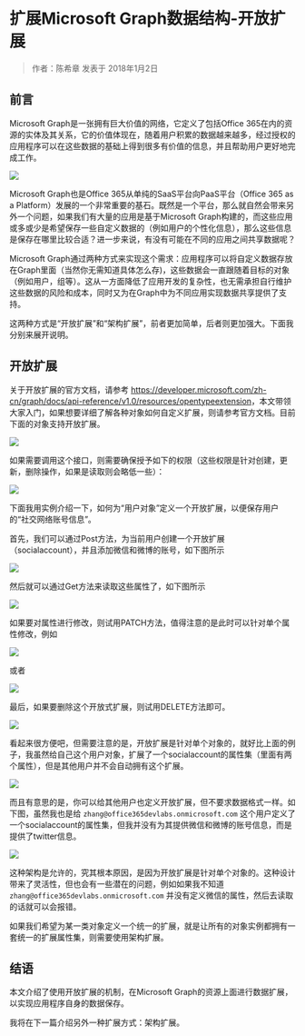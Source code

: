 # 扩展Microsoft Graph数据结构-开放扩展 
> 作者：陈希章 发表于 2018年1月2日

## 前言

Microsoft Graph是一张拥有巨大价值的网络，它定义了包括Office 365在内的资源的实体及其关系，它的价值体现在，随着用户积累的数据越来越多，经过授权的应用程序可以在这些数据的基础上得到很多有价值的信息，并且帮助用户更好地完成工作。

![](images/2018-01-02-14-08-47.png)

Microsoft Graph也是Office 365从单纯的SaaS平台向PaaS平台（Office 365 as a Platform）发展的一个非常重要的基石。既然是一个平台，那么就自然会带来另外一个问题，如果我们有大量的应用是基于Microsoft Graph构建的，而这些应用或多或少是希望保存一些自定义数据的（例如用户的个性化信息），那么这些信息是保存在哪里比较合适？进一步来说，有没有可能在不同的应用之间共享数据呢？

Microsoft Graph通过两种方式来实现这个需求：应用程序可以将自定义数据存放在Graph里面（当然你无需知道具体怎么存)，这些数据会一直跟随着目标的对象（例如用户，组等）。这从一方面降低了应用开发的复杂性，也无需承担自行维护这些数据的风险和成本，同时又为在Graph中为不同应用实现数据共享提供了支持。

这两种方式是“开放扩展”和“架构扩展”，前者更加简单，后者则更加强大。下面我分别来展开说明。

## 开放扩展

关于开放扩展的官方文档，请参考 <https://developer.microsoft.com/zh-cn/graph/docs/api-reference/v1.0/resources/opentypeextension>，本文带领大家入门，如果想要详细了解各种对象如何自定义扩展，则请参考官方文档。目前下面的对象支持开放扩展。

![](images/2018-01-02-14-18-46.png)

如果需要调用这个接口，则需要确保授予如下的权限（这些权限是针对创建，更新，删除操作，如果是读取则会略低一些）：

![](images/2018-01-02-14-19-50.png)

下面我用实例介绍一下，如何为“用户对象”定义一个开放扩展，以便保存用户的“社交网络账号信息”。

首先，我们可以通过Post方法，为当前用户创建一个开放扩展（socialaccount），并且添加微信和微博的账号，如下图所示

![](images/2018-01-02-14-23-25.png)

然后就可以通过Get方法来读取这些属性了，如下图所示

![](images/2018-01-02-14-25-34.png)

如果要对属性进行修改，则试用PATCH方法，值得注意的是此时可以针对单个属性修改，例如

![](images/2018-01-02-14-26-46.png)

或者

![](images/2018-01-02-14-27-25.png)

最后，如果要删除这个开放式扩展，则试用DELETE方法即可。

![](images/2018-01-02-14-28-25.png)

看起来很方便吧，但需要注意的是，开放扩展是针对单个对象的，就好比上面的例子，我虽然给自己这个用户对象，扩展了一个socialaccount的属性集（里面有两个属性），但是其他用户并不会自动拥有这个扩展。

![](images/2018-01-02-14-33-57.png)

而且有意思的是，你可以给其他用户也定义开放扩展，但不要求数据格式一样。如下图，虽然我也是给 `zhang@office365devlabs.onmicrosoft.com` 这个用户定义了一个socialaccount的属性集，但我并没有为其提供微信和微博的账号信息，而是提供了twitter信息。

![](images/2018-01-02-14-34-46.png)

这种架构是允许的，究其根本原因，是因为开放扩展是针对单个对象的。这种设计带来了灵活性，但也会有一些潜在的问题，例如如果我不知道 `zhang@office365devlabs.onmicrosoft.com` 并没有定义微信的属性，然后去读取的话就可以会报错。

如果我们希望为某一类对象定义一个统一的扩展，就是让所有的对象实例都拥有一套统一的扩展属性集，则需要使用架构扩展。

## 结语

本文介绍了使用开放扩展的机制，在Microsoft Graph的资源上面进行数据扩展，以实现应用程序自身的数据保存。

我将在下一篇介绍另外一种扩展方式：架构扩展。